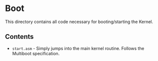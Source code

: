 # Boot
This directory contains all code necessary for booting/starting the Kernel.

## Contents
- `start.asm` - Simply jumps into the main kernel routine. Follows the Multiboot specification.
